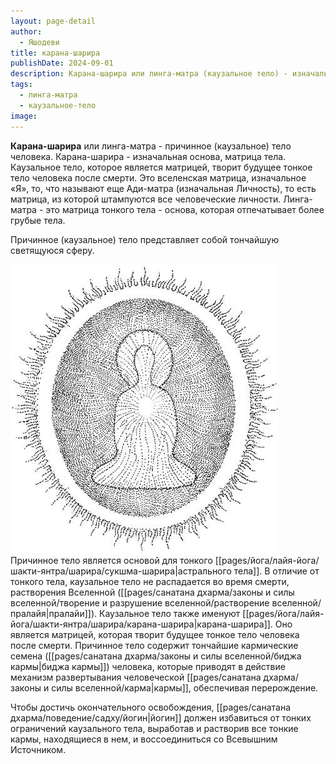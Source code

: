 ```yaml
---
layout: page-detail
author:
  - Яшодеви
title: карана-шарира
publishDate: 2024-09-01
description: Карана-шарира или линга-матра (каузальное тело) - изначальная основа, матрица тела.
tags:
  - линга-матра
  - каузальное-тело
image:
---
```

**Карана-шарира** или линга-матра  - причинное (каузальное) тело человека. 
Карана-шарира - изначальная основа, матрица тела.
Каузальное тело, которое является матрицей, творит будущее тонкое тело человека после смерти. Это вселенская матрица, изначальное «Я», то, что называют еще Ади-матра (изначальная Личность), то есть матрица, из которой штампуются все человеческие личности. Линга-матра - это матрица тонкого тела - основа, которая отпечатывает более грубые тела.

Причинное (каузальное) тело представляет собой тончайшую светящуюся сферу. 

![каузальное_тело](pages/йога/лайя-йога/шакти-янтра/media/каузальное_тело.png)
Причинное тело является основой для тонкого [[pages/йога/лайя-йога/шакти-янтра/шарира/сукшма-шарира|астрального тела]]. В отличие от тонкого тела, каузальное тело не распадается во время смерти, растворения Вселенной ([[pages/санатана дхарма/законы и силы вселенной/творение и разрушение вселенной/растворение вселенной/пралайя|пралайи]]). Каузальное тело также именуют [[pages/йога/лайя-йога/шакти-янтра/шарира/карана-шарира|карана-шарира]]. Оно является матрицей, которая творит будущее тонкое тело человека после смерти. Причинное тело содержит тончайшие кармические семена ([[pages/санатана дхарма/законы и силы вселенной/биджа кармы|биджа кармы]]) человека, которые приводят в действие механизм развертывания человеческой [[pages/санатана дхарма/законы и силы вселенной/карма|кармы]], обеспечивая перерождение. 

Чтобы достичь окончательного освобождения, [[pages/санатана дхарма/поведение/садху/йогин|йогин]] должен избавиться от тонких ограничений каузального тела, выработав и растворив все тонкие кармы, находящиеся в нем, и воссоединиться со Всевышним Источником.



